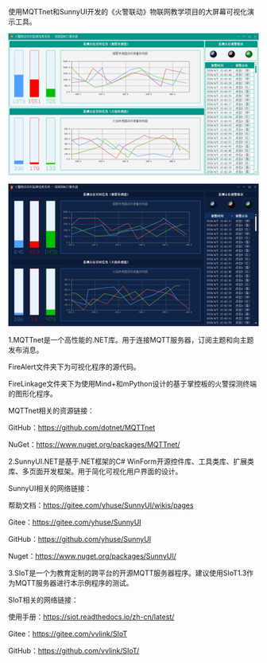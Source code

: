 使用MQTTnet和SunnyUI开发的《火警联动》物联网教学项目的大屏幕可视化演示工具。

![输入图片说明](FireLinkage1.png)

![输入图片说明](FireLinkage2.png)

1.MQTTnet是一个高性能的.NET库。用于连接MQTT服务器，订阅主题和向主题发布消息。

FireAlert文件夹下为可视化程序的源代码。

FireLinkage文件夹下为使用Mind+和mPython设计的基于掌控板的火警探测终端的图形化程序。

MQTTnet相关的资源链接：

GitHub：https://github.com/dotnet/MQTTnet

NuGet：https://www.nuget.org/packages/MQTTnet/

2.SunnyUI.NET是基于.NET框架的C# WinForm开源控件库、工具类库、扩展类库、多页面开发框架。用于简化可视化用户界面的设计。 

SunnyUI相关的网络链接：

帮助文档：https://gitee.com/yhuse/SunnyUI/wikis/pages

Gitee：https://gitee.com/yhuse/SunnyUI

GitHub：https://github.com/yhuse/SunnyUI

Nuget：https://www.nuget.org/packages/SunnyUI/

3.SIoT是一个为教育定制的跨平台的开源MQTT服务器程序。建议使用SIoT1.3作为MQTT服务器进行本示例程序的测试。

SIoT相关的网络链接：

使用手册：https://siot.readthedocs.io/zh-cn/latest/

Gitee：https://gitee.com/vvlink/SIoT

GitHub：https://github.com/vvlink/SIoT/